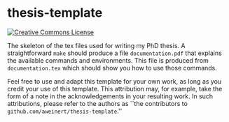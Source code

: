 # thesis-template

[![Creative Commons License](https://i.creativecommons.org/l/by/4.0/80x15.png)](http://creativecommons.org/licenses/by/4.0/)

The skeleton of the tex files used for writing my PhD thesis.
A straightforward `make` should produce a file `documentation.pdf` that explains the available commands and environments.
This file is produced from `documentation.tex` which should show you how to use those commands.

Feel free to use and adapt this template for your own work, as long as you credit your use of this template.
This attribution may, for example, take the form of a note in the acknowledgements in your resulting work.
In such attributions, please refer to the authors as ``the contributors to `github.com/aweinert/thesis-template`.''
